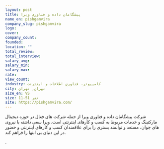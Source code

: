 ```yaml
---
layout: post
title: پیشگامان داده و فناوری ویرا
name_en: pishgamvira
company_slug: pishgamvira
logo: 
cover: 
company_count:
founded:
location: ""
total_review: 
total_interview: 
salary_avg: 
salary_min: 
salary_max: 
rate: 
view_count: 
industry: کامپیوتر، فناوری اطلاعات و اینترنت
city: تهران, تهران
size_en: VS
size: 11-51 نفر
site: https://pishgamvira.com/
---
```


شرکت پیشگامان داده و فناوری ویرا از جمله شرکت های فعال در حوزه دیجیتال مارکتینگ و خدمات مربوط به کسب و کارهای اینترنتی است. ویرا سعی داشته با نیروی های جوان، مستعد و توانمند بستری را برای علاقمندان کسب و کارهای اینترنتی و حضور در این دنیای بی انتها را فراهم کند.

.
